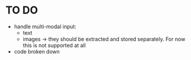 # TO DO
- handle multi-modal input:
  - text
  - images -> they should be extracted and stored separately. For now this is not supported at all
- code broken down
